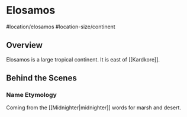 # Elosamos
#location/elosamos #location-size/continent

## Overview
Elosamos is a large tropical continent. It is east of [[Kardkore]].

## Behind the Scenes
### Name Etymology
Coming from the [[Midnighter|midnighter]] words for marsh and desert.
